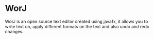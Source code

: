 # WorJ
WorJ is an open source text editor created using javafx, it allows you to write text on, apply different formats on the text and also undo and redo changes.
